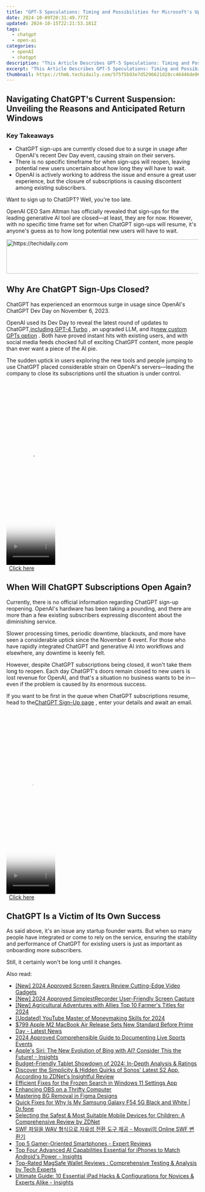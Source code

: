 ```yaml
---
title: "GPT-5 Speculations: Timing and Possibilities for Microsoft's Upcoming Innovation"
date: 2024-10-09T20:31:49.777Z
updated: 2024-10-15T22:21:53.181Z
tags:
  - chatgpt
  - open-ai
categories:
  - openAI
  - chatgpt
description: "This Article Describes GPT-5 Speculations: Timing and Possibilities for Microsoft's Upcoming Innovation"
excerpt: "This Article Describes GPT-5 Speculations: Timing and Possibilities for Microsoft's Upcoming Innovation"
thumbnail: https://thmb.techidaily.com/5f5f5b93e7d5296621d28cc46446de06ad76f2671bd83441f8c16419df01fcdb.jpg
---
```


## Navigating ChatGPT's Current Suspension: Unveiling the Reasons and Anticipated Return Windows

### Key Takeaways

* ChatGPT sign-ups are currently closed due to a surge in usage after OpenAI's recent Dev Day event, causing strain on their servers.
* There is no specific timeframe for when sign-ups will reopen, leaving potential new users uncertain about how long they will have to wait.
* OpenAI is actively working to address the issue and ensure a great user experience, but the closure of subscriptions is causing discontent among existing subscribers.

Want to sign up to ChatGPT? Well, you're too late.

 OpenAI CEO Sam Altman has officially revealed that sign-ups for the leading generative AI tool are closed—at least, they are for now. However, with no specific time frame set for when ChatGPT sign-ups will resume, it's anyone's guess as to how long potential new users will have to wait.

<!-- affiliate ads begin -->
<a href="https://appsumo.8odi.net/c/5597632/2082526/7443" target="_top" id="2082526">
  <img src="//a.impactradius-go.com/display-ad/7443-2082526" border="0" alt="https://techidaily.com" width="728" height="90"/>
</a>
<img height="0" width="0" src="https://appsumo.8odi.net/i/5597632/2082526/7443" style="position:absolute;visibility:hidden;" border="0" />
<!-- affiliate ads end -->

## Why Are ChatGPT Sign-Ups Closed?

 ChatGPT has experienced an enormous surge in usage since OpenAI's ChatGPT Dev Day on November 6, 2023.

 OpenAI used its Dev Day to reveal the latest round of updates to ChatGPT,[including GPT-4 Turbo](https://www.makeuseof.com/chatgpts-latest-update-explained/) , an upgraded LLM, and its[new custom GPTs option](https://www.makeuseof.com/how-use-create-a-gpt-to-create-a-customized-version-of-chatgpt/) . Both have proved instant hits with existing users, and with social media feeds chocked full of exciting ChatGPT content, more people than ever want a piece of the AI pie.

 The sudden uptick in users exploring the new tools and people jumping to use ChatGPT placed considerable strain on OpenAI's servers—leading the company to close its subscriptions until the situation is under control.

<!-- affiliate ads begin -->
<span id="1938136">
					<video width="128" height="480" style="cursor:pointer"
           poster="//a.impactradius-go.com/display-clicktoplayimage/1938136.png"
           onclick="if(!this.playClicked){this.play();this.setAttribute('controls',true);this.playClicked=true;}">
	   <source src="//a.impactradius-go.com/display-ad/22993-1938136">
	   <img src="//a.impactradius-go.com/display-clicktoplayimage/1938136.png" style="border: none; height: 100%; width: 100%; object-fit: contain">
	</video>
	<div style="width:80px;text-align:center"><a href="javascript:window.open(decodeURIComponent('https%3A%2F%2Fhomestyler.sjv.io%2Fc%2F5597632%2F1938136%2F22993'), '_blank');void(0);">Click here</a></div>
</span>
<img height="0" width="0" src="https://imp.pxf.io/i/5597632/1938136/22993" style="position:absolute;visibility:hidden;" border="0" />
<!-- affiliate ads end -->

## When Will ChatGPT Subscriptions Open Again?

 Currently, there is no official information regarding ChatGPT sign-up reopening. OpenAI's hardware has been taking a pounding, and there are more than a few existing subscribers expressing discontent about the diminishing service.

 Slower processing times, periodic downtime, blackouts, and more have seen a considerable uptick since the November 6 event. For those who have rapidly integrated ChatGPT and generative AI into workflows and elsewhere, any downtime is keenly felt.

 However, despite ChatGPT subscriptions being closed, it won't take them long to reopen. Each day ChatGPT's doors remain closed to new users is lost revenue for OpenAI, and that's a situation no business wants to be in—even if the problem is caused by its enormous success.

 If you want to be first in the queue when ChatGPT subscriptions resume, head to the[ChatGPT Sign-Up page](https://chat.openai.com/auth/login?ref=upstract.com) , enter your details and await an email.

<!-- affiliate ads begin -->
<span id="1975562">
					<video width="128" height="480" style="cursor:pointer"
           poster="//a.impactradius-go.com/display-clicktoplayimage/1975562.png"
           onclick="if(!this.playClicked){this.play();this.setAttribute('controls',true);this.playClicked=true;}">
	   <source src="//a.impactradius-go.com/display-ad/22993-1975562">
	   <img src="//a.impactradius-go.com/display-clicktoplayimage/1975562.png" style="border: none; height: 100%; width: 100%; object-fit: contain">
	</video>
	<div style="width:80px;text-align:center"><a href="javascript:window.open(decodeURIComponent('https%3A%2F%2Fhomestyler.sjv.io%2Fc%2F5597632%2F1975562%2F22993'), '_blank');void(0);">Click here</a></div>
</span>
<img height="0" width="0" src="https://imp.pxf.io/i/5597632/1975562/22993" style="position:absolute;visibility:hidden;" border="0" />
<!-- affiliate ads end -->

## ChatGPT Is a Victim of Its Own Success

 As said above, it's an issue any startup founder wants. But when so many people have integrated or come to rely on the service, ensuring the stability and performance of ChatGPT for existing users is just as important as onboarding more subscribers.

Still, it certainly won't be long until it changes.

<ins class="adsbygoogle"
     style="display:block"
     data-ad-format="autorelaxed"
     data-ad-client="ca-pub-7571918770474297"
     data-ad-slot="1223367746"></ins>

<ins class="adsbygoogle"
     style="display:block"
     data-ad-client="ca-pub-7571918770474297"
     data-ad-slot="8358498916"
     data-ad-format="auto"
     data-full-width-responsive="true"></ins>

<span class="atpl-alsoreadstyle">Also read:</span>
<div><ul>
<li><a href="https://video-capture.techidaily.com/new-2024-approved-screen-savers-review-cutting-edge-video-gadgets/"><u>[New] 2024 Approved Screen Savers Review Cutting-Edge Video Gadgets</u></a></li>
<li><a href="https://screen-sharing-recording.techidaily.com/new-2024-approved-simplestrecorder-user-friendly-screen-capture/"><u>[New] 2024 Approved SimplestRecorder User-Friendly Screen Capture</u></a></li>
<li><a href="https://screen-video-capture.techidaily.com/new-agricultural-adventures-with-allies-top-10-farmers-titles-for-2024/"><u>[New] Agricultural Adventures with Allies Top 10 Farmer's Titles for 2024</u></a></li>
<li><a href="https://youtube-docs.techidaily.com/ed-youtube-master-of-moneymaking-skills-for-2024/"><u>[Updated] YouTube Master of Moneymaking Skills for 2024</u></a></li>
<li><a href="https://tech-haven.techidaily.com/799-apple-m2-macbook-air-release-sets-new-standard-before-prime-day-latest-news/"><u>$799 Apple M2 MacBook Air Release Sets New Standard Before Prime Day - Latest News</u></a></li>
<li><a href="https://video-screen-grab.techidaily.com/2024-approved-comprehensible-guide-to-documenting-live-sports-events/"><u>2024 Approved Comprehensible Guide to Documenting Live Sports Events</u></a></li>
<li><a href="https://tech-haven.techidaily.com/apples-siri-the-new-evolution-of-bing-with-ai-consider-this-the-future-insights/"><u>Apple's Siri: The New Evolution of Bing with AI? Consider This the Future! - Insights</u></a></li>
<li><a href="https://tech-haven.techidaily.com/budget-friendly-tablet-showdown-of-2024-in-depth-analysis-and-ratings/"><u>Budget-Friendly Tablet Showdown of 2024: In-Depth Analysis & Ratings</u></a></li>
<li><a href="https://tech-haven.techidaily.com/discover-the-simplicity-and-hidden-quirks-of-sonos-latest-s2-app-according-to-zdnets-insightful-review/"><u>Discover the Simplicity & Hidden Quirks of Sonos' Latest S2 App, According to ZDNet's Insightful Review</u></a></li>
<li><a href="https://windows11.techidaily.com/efficient-fixes-for-the-frozen-search-in-windows-11-settings-app/"><u>Efficient Fixes for the Frozen Search in Windows 11 Settings App</u></a></li>
<li><a href="https://screen-activity-recording.techidaily.com/enhancing-obs-on-a-thrifty-computer/"><u>Enhancing OBS on a Thrifty Computer</u></a></li>
<li><a href="https://extra-tips.techidaily.com/mastering-bg-removal-in-figma-designs/"><u>Mastering BG Removal in Figma Designs</u></a></li>
<li><a href="https://howto.techidaily.com/quick-fixes-for-why-is-my-samsung-galaxy-f54-5g-black-and-white-drfone-by-drfone-fix-android-problems-fix-android-problems/"><u>Quick Fixes for Why Is My Samsung Galaxy F54 5G Black and White | Dr.fone</u></a></li>
<li><a href="https://tech-haven.techidaily.com/selecting-the-safest-and-most-suitable-mobile-devices-for-children-a-comprehensive-review-by-zdnet/"><u>Selecting the Safest & Most Suitable Mobile Devices for Children: A Comprehensive Review by ZDNet</u></a></li>
<li><a href="https://discover-hacks.techidaily.com/swf-wav-movavi-online-swf/"><u>SWF 파일을 WAV 형식으로 자유성 전환 도구 제공 - Movavi의 Online SWF 변환기</u></a></li>
<li><a href="https://tech-haven.techidaily.com/top-5-gamer-oriented-smartphones-expert-reviews/"><u>Top 5 Gamer-Oriented Smartphones - Expert Reviews</u></a></li>
<li><a href="https://tech-haven.techidaily.com/top-four-advanced-ai-capabilities-essential-for-iphones-to-match-androids-power-insights/"><u>Top Four Advanced AI Capabilities Essential for iPhones to Match Android's Power - Insights</u></a></li>
<li><a href="https://tech-haven.techidaily.com/top-rated-magsafe-wallet-reviews-comprehensive-testing-and-analysis-by-tech-experts/"><u>Top-Rated MagSafe Wallet Reviews : Comprehensive Testing & Analysis by Tech Experts</u></a></li>
<li><a href="https://tech-haven.techidaily.com/ultimate-guide-10-essential-ipad-hacks-and-configurations-for-novices-and-experts-alike-insights/"><u>Ultimate Guide: 10 Essential iPad Hacks & Configurations for Novices & Experts Alike - Insights</u></a></li>
</ul></div>


